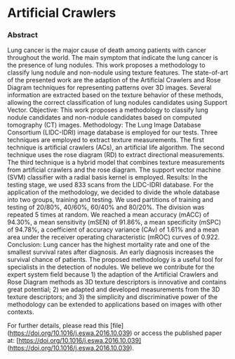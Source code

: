 # Artificial Crawlers

### Abstract
Lung cancer is the major cause of death among patients with cancer throughout the world. The main symptom that indicate the lung cancer is the presence of lung nodules. This work proposes a methodology to classify lung nodule and non-nodule using texture features. The state-of-art of the presented work are the adaption of the Artificial Crawlers and Rose Diagram techniques for representing patterns over 3D images. Several information are extracted based on the texture behavior of these methods, allowing the correct classification of lung nodules candidates using Support Vector. Objective: This work proposes a methodology to classify lung nodule candidates and non-nodule candidates based on computed tomography (CT) images. Methodology: The Lung Image Database Consortium (LIDC-IDRI) image database is employed for our tests. Three techniques are employed to extract texture measurements. The first technique is artificial crawlers (ACs), an artificial life algorithm. The second technique uses the rose diagram (RD) to extract directional measurements. The third technique is a hybrid model that combines texture measurements from artificial crawlers and the rose diagram. The support vector machine (SVM) classifier with a radial basis kernel is employed. Results: In the testing stage, we used 833 scans from the LIDC-IDRI database. For the application of the methodology, we decided to divide the whole database into two groups, training and testing. We used partitions of training and testing of 20/80%, 40/60%, 60/40% and 80/20%. The division was repeated 5 times at random. We reached a mean accuracy (mACC) of 94.30%, a mean sensitivity (mSEN) of 91.86%, a mean specificity (mSPC) of 94.78%, a coefficient of accuracy variance (CAv) of 1.61% and a mean area under the receiver operating characteristic (mROC) curves of 0.922. Conclusion: Lung cancer has the highest mortality rate and one of the smallest survival rates after diagnosis. An early diagnosis increases the survival chance of patients. The proposed methodology is a useful tool for specialists in the detection of nodules. We believe we contribute for the expert system field because 1) the adaption of the Artificial Crawlers and Rose Diagram methods as 3D texture descriptors is innovative and contains great potential; 2) we adapted and developed measurements from the 3D texture descriptors; and 3) the simplicity and discriminative power of the methodology can be extended to applications based on images with other contexts.


For further details, please read this [file] (https://doi.org/10.1016/j.eswa.2016.10.039) or access the published paper at: [https://doi.org/10.1016/j.eswa.2016.10.039] (https://doi.org/10.1016/j.eswa.2016.10.039).